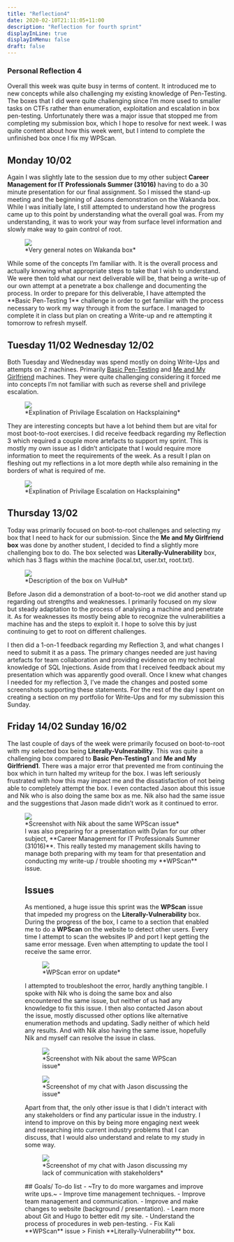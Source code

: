 ```yaml
---
title: "Reflection4"
date: 2020-02-10T21:11:05+11:00
description: "Reflection for fourth sprint"
displayInLine: true
displayInMenu: false
draft: false
---
```


### Personal Reflection 4
Overall this week was quite busy in terms of content. It introduced me to new concepts while also challenging my existing knowledge of Pen-Testing. The boxes that I did were quite challenging since I’m more used to smaller tasks on CTFs rather than enumeration, exploitation and escalation in box pen-testing.
Unfortunately there was a major issue that stopped me from completing my submission box, which I hope to resolve for next week. I was quite content about how this week went, but I intend to complete the unfinished box once I fix my WPScan.

## Monday 10/02
Again I was slightly late to the session due to my other subject **Career Management for IT Professionals Summer (31016)** having to do a 30 minute presentation for our final assignment. So I missed the stand-up meeting and the beginning of Jasons 
demonstration on the Wakanda box. While I was initially late, I still attempted to understand how the progress came up to this point by understanding what the overall goal was. From my understanding, it was to work your way from surface level information
and slowly make way to gain control of root.
<figure>
<img src="/img/Wakanda.png" >
<figcaption>
*Very general notes on Wakanda box*
</figcaption>
</figure>
While some of the concepts I’m familiar with. It is the overall process and actually knowing what appropriate steps to take that I wish to understand.
We were then told what our next deliverable will be, that being a write-up of our own attempt at a penetrate a box challenge and documenting the process. In order to prepare for this deliverable, I have attempted the **Basic Pen-Testing 1** challenge in 
order to get familiar with the process necessary to work my way through it from the surface. I managed to complete it in class but plan on creating a Write-up and re attempting it tomorrow to refresh myself.

## Tuesday 11/02 Wednesday 12/02
Both Tuesday and Wednesday was spend mostly on doing Write-Ups and attempts on 2 machines. Primarily **<a href="https://www.hdrummon.me/post/write-ups/basic-penetration-testing-1-write-up/">** Basic Pen-Testing</a> and **<a href="https://www.hdrummon.me/post/write-ups/me-and-my-girlfriend-write-up-1/">** Me and My Girlfriend</a> machines. They were quite challenging considering it forced me into concepts I’m not familiar with
such as reverse shell and privilege escalation.
<figure>
<img src="/img/PrivEsc.png" >
<figcaption>
*Explination of Privilage Escalation on Hacksplaining*
</figcaption>
</figure>
They are interesting concepts but have a lot behind them but are vital for most boot-to-root exercises.
I did receive feedback regarding my Reflection 3 which required a couple more artefacts to support my sprint. This is mostly my own issue as I didn’t anticipate that I would require more information to meet the requirements of the week. As a result I
plan on fleshing out my reflections in a lot more depth while also remaining in the borders of what is required of me.
<figure>
<img src="/img/feedback.png" >
<figcaption>
*Explination of Privilage Escalation on Hacksplaining*
</figcaption>
</figure>

## Thursday 13/02
Today was primarily focused on boot-to-root challenges and selecting my box that I need to hack for our submission. Since the **Me and My Girlfriend box** was done by another student, I decided to find a slightly more challenging box to do.
The box selected was **Literally-Vulnerability** box, which has 3 flags within the machine (local.txt, user.txt, root.txt). 
<figure>
<img src="/img/Literally_vul_desc.png" >
<figcaption>
*Description of the box on VulHub*
</figcaption>
</figure>
Before Jason did a demonstration of a boot-to-root we did another stand up regarding out strengths and weaknesses.
I primarily focused on my slow but steady adaptation to the process of analysing a machine and penetrate it. As for weaknesses its mostly being able to recognize the vulnerabilities a machine has and the steps to exploit it. I hope to solve this by just continuing to
get to root on different challenges.

I then did a 1-on-1 feedback regarding my Reflection 3, and what changes I need to submit it as a pass. The primary changes needed are just having artefacts for team collaboration and providing evidence on my technical knowledge of SQL Injections. 
Aside from that I received feedback about my presentation which was apparently good overall. Once I knew what changes I needed for my reflection 3, I’ve made the changes and posted some screenshots supporting these statements.
For the rest of the day I spent on creating a section on my portfolio for Write-Ups and for my submission this Sunday.


## Friday 14/02 Sunday 16/02
The last couple of days of the week were primarily focused on boot-to-root with my selected box being **Literally-Vulnerability**. This was quite a challenging box compared to **Basic Pen-Testing1** and **Me and My Girlfriend1**.
There was a major error that prevented me from continuing the box which in turn halted my writeup for the box. I was left seriously frustrated with how this may impact me and the dissatisfaction of not being able to completely attempt the box.
I even contacted Jason about this issue and Nik who is also doing the same box as me. Nik also had the same issue and the suggestions that Jason made didn’t work as it continued to error. 
<figure>
<img src="/img/nik.png" >
<figcaption>
*Screenshot with Nik about the same WPScan issue*
</figcaption>
I was also preparing for a presentation with Dylan for our other subject,
**Career Management for IT Professionals Summer (31016)**. This really tested my management skills having to manage both preparing with my team for that presentation and conducting my write-up / trouble shooting my **WPScan** issue.


## Issues
As mentioned, a huge issue this sprint was the **WPScan** issue that impeded my progress on the **Literally-Vulnerability** box. During the progress of the box, I came to a section that enabled me to do a **WPScan** on the website to detect other users. 
Every time I attempt to scan the websites IP and port I kept getting the same error message. Even when attempting to update the tool I receive the same error.
<figure>
<img src="/img/WPScan.png" >
<figcaption>
*WPScan error on update*
</figcaption>
</figure>
I attempted to troubleshoot the error, hardly anything tangible. I spoke with Nik who is doing the same box and also encountered the same issue, but neither of us had any knowledge to fix this issue.
I then also contacted Jason about the issue, mostly discussed other options like alternative enumeration methods and updating. Sadly neither of which held any results. And with Nik also having the same issue, hopefully Nik and myself can resolve the issue in class.
<figure>
<img src="/img/nik.png" >
<figcaption>
*Screenshot with Nik about the same WPScan issue*
</figcaption>
</figure>
<figure>
<img src="/img/JasonChat.png" >
<figcaption>
*Screenshot of my chat with Jason discussing the issue*
</figcaption>
</figure>
Apart from that, the only other issue is that I didn't interact with any stakeholders or find any particular issue in the industry. I intend to improve on this by being more engaging next week and researching 
into current industry problems that I can discuss, that I would also understand and relate to my study in some way.
<figure>
<img src="/img/JasonChat2.png" >
<figcaption>
*Screenshot of my chat with Jason discussing my lack of communication with stakeholders*
</figcaption>
</figure>
## Goals/ To-do list
- ~Try to do more wargames and improve write ups.~
- Improve time management techniques.
- Improve team management and communication.
- Improve and make changes to website (background / presentation).
- Learn more about Git and Hugo to better edit my site.
- Understand the process of procedures in web pen-testing.
- Fix Kali **WPScan** issue > Finish **Literally-Vulnerability** box.
